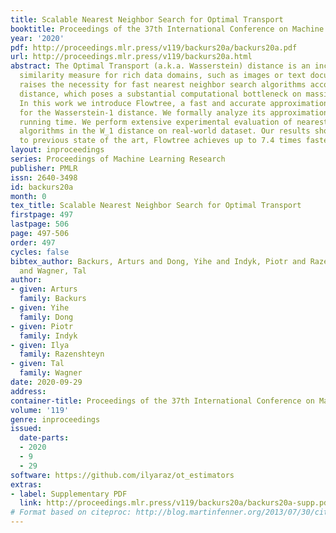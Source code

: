 ```yaml
---
title: Scalable Nearest Neighbor Search for Optimal Transport
booktitle: Proceedings of the 37th International Conference on Machine Learning
year: '2020'
pdf: http://proceedings.mlr.press/v119/backurs20a/backurs20a.pdf
url: http://proceedings.mlr.press/v119/backurs20a.html
abstract: The Optimal Transport (a.k.a. Wasserstein) distance is an increasingly popular
  similarity measure for rich data domains, such as images or text documents. This
  raises the necessity for fast nearest neighbor search algorithms according to this
  distance, which poses a substantial computational bottleneck on massive datasets.
  In this work we introduce Flowtree, a fast and accurate approximation algorithm
  for the Wasserstein-1 distance. We formally analyze its approximation factor and
  running time. We perform extensive experimental evaluation of nearest neighbor search
  algorithms in the W_1 distance on real-world dataset. Our results show that compared
  to previous state of the art, Flowtree achieves up to 7.4 times faster running time.
layout: inproceedings
series: Proceedings of Machine Learning Research
publisher: PMLR
issn: 2640-3498
id: backurs20a
month: 0
tex_title: Scalable Nearest Neighbor Search for Optimal Transport
firstpage: 497
lastpage: 506
page: 497-506
order: 497
cycles: false
bibtex_author: Backurs, Arturs and Dong, Yihe and Indyk, Piotr and Razenshteyn, Ilya
  and Wagner, Tal
author:
- given: Arturs
  family: Backurs
- given: Yihe
  family: Dong
- given: Piotr
  family: Indyk
- given: Ilya
  family: Razenshteyn
- given: Tal
  family: Wagner
date: 2020-09-29
address: 
container-title: Proceedings of the 37th International Conference on Machine Learning
volume: '119'
genre: inproceedings
issued:
  date-parts:
  - 2020
  - 9
  - 29
software: https://github.com/ilyaraz/ot_estimators
extras:
- label: Supplementary PDF
  link: http://proceedings.mlr.press/v119/backurs20a/backurs20a-supp.pdf
# Format based on citeproc: http://blog.martinfenner.org/2013/07/30/citeproc-yaml-for-bibliographies/
---
```

